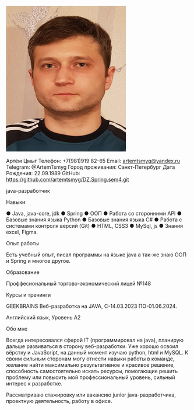 ![alt text](image.png)

Артём Цмыг
Телефон: +7(981)919 82-65
Email: artemtsmyg@yandex.ru
Telegram: @ArtemTsmyg
Город проживания: Санкт-Петербург
Дата Рождения: 22.09.1989 
GitHub: https://github.com/artemtsmyg/DZ.Spring.sem4.git


java-разработчик


Навыки

●	Java, java-core, jdk
●	Spring
●	ООП
●	Работа со сторонними API
●	Базовые знания языка Python 
●	Базовые знания языка C#	
●	Работа с системами контроля версий (Git)
●	HTML, CSS3 
●	MySql, js
●	Знания excel, Figma.


Опыт работы

Есть учебный опыт, писал программы на языке java а так-же знаю ООП и Spring и многое другое.



Образование

Проффесиональный торгово-экономический лицей №148



Курсы и тренинги

GEEKBRAINS
Веб-разработка на JAVA, C-14.03.2023 ПО-01.06.2024.


Английский язык, Уровень A2



Обо мне 

Всегда интересовался сферой IT (программировал на java), планирую дальше развиваться в сторону веб-разработки. Уже хорошо освоил вёрстку и JavaScript, на данный момент изучаю python, html и MySQL.
К своим сильным сторонам могу отнести навыки работы в команде, желание найти максимально результативное и красивое решение, способность самостоятельно искать ресурсы, помогающие решить проблему или повысить мой профессиональный уровень, сильный интерес к разработке.

Рассматриваю стажировку или вакансию junior java-разработчика, проектную деятельность, работу в офисе.